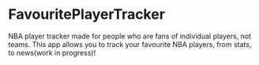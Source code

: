 # FavouritePlayerTracker

NBA player tracker made for people who are fans of individual players, not teams. This app allows you to track your favourite NBA players, from stats, to news(work in progress)!
